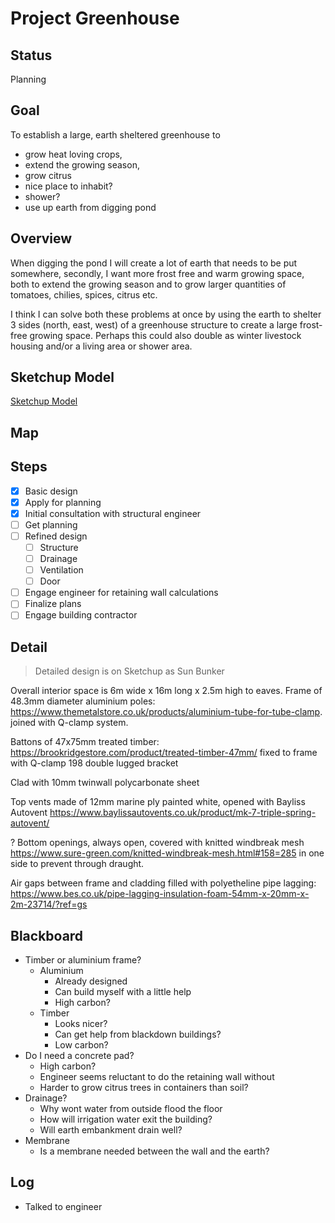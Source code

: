# Project Greenhouse

## Status

Planning

## Goal

To establish a large, earth sheltered greenhouse to 

- grow heat loving crops, 
- extend the growing season, 
- grow citrus
- nice place to inhabit?
- shower?
- use up earth from digging pond

## Overview

When digging the pond I will create a lot of earth that needs to be put somewhere, secondly, I want more frost free and warm growing space, both to extend the growing season and to grow larger quantities of tomatoes, chilies, spices, citrus etc.

I think I can solve both these problems at once by using the earth to shelter 3 sides (north, east, west) of a greenhouse structure to create a large frost-free growing space. Perhaps this could also double as winter livestock housing and/or a living area or shower area.

## Sketchup Model

[Sketchup Model](sketchup/Sun-Bunker.skp)

## Map

## Steps

- [x] Basic design
- [x] Apply for planning
- [x] Initial consultation with structural engineer
- [ ] Get planning
- [ ] Refined design
    - [ ] Structure
    - [ ] Drainage
    - [ ] Ventilation
    - [ ] Door
- [ ] Engage engineer for retaining wall calculations
- [ ] Finalize plans
- [ ] Engage building contractor

## Detail

> Detailed design is on Sketchup as Sun Bunker

Overall interior space is 6m wide x 16m long x 2.5m high to eaves. Frame of 48.3mm diameter aluminium poles: https://www.themetalstore.co.uk/products/aluminium-tube-for-tube-clamp. joined with Q-clamp system.

Battons of 47x75mm treated timber: https://brookridgestore.com/product/treated-timber-47mm/ fixed to frame with Q-clamp 198 double lugged bracket

Clad with 10mm twinwall polycarbonate sheet

Top vents made of 12mm marine ply painted white, opened with Bayliss Autovent https://www.baylissautovents.co.uk/product/mk-7-triple-spring-autovent/

? Bottom openings, always open, covered with knitted windbreak mesh https://www.sure-green.com/knitted-windbreak-mesh.html#158=285 in one side to prevent through draught.

Air gaps between frame and cladding filled with polyetheline pipe lagging: https://www.bes.co.uk/pipe-lagging-insulation-foam-54mm-x-20mm-x-2m-23714/?ref=gs

## Blackboard

- Timber or aluminium frame?
    - Aluminium
        - Already designed
        - Can build myself with a little help
        - High carbon?
    - Timber
        - Looks nicer?
        - Can get help from blackdown buildings?
        - Low carbon?
- Do I need a concrete pad?
    - High carbon?
    - Engineer seems reluctant to do the retaining wall without
    - Harder to grow citrus trees in containers than soil?
- Drainage?
    - Why wont water from outside flood the floor
    - How will irrigation water exit the building?
    - Will earth embankment drain well?
- Membrane
    - Is a membrane needed between the wall and the earth?

## Log

- Talked to engineer